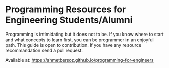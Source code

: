 # Programming Resources for Engineering Students/Alumni

Programming is intimidating but it does not to be. If you know where to start and what concepts to learn first, you can be programmer in an enjoyful path. This guide is open to contribution. If you have any resource recommandation send a pull request.

Available at: https://ahmetbersoz.github.io/programming-for-engineers
